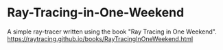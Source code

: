 # Ray-Tracing-in-One-Weekend
A simple ray-tracer written using the book "Ray Tracing in One Weekend".
https://raytracing.github.io/books/RayTracingInOneWeekend.html
